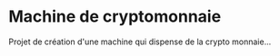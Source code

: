 # Machine de cryptomonnaie 

Projet de création d'une machine qui dispense de la crypto monnaie...  
